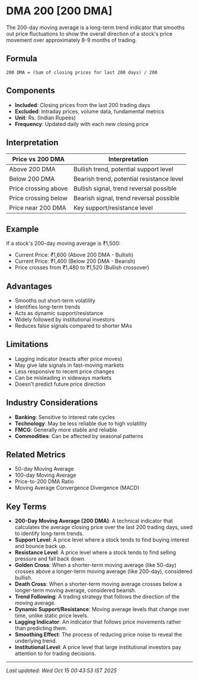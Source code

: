 # DMA 200 [200 DMA]

The 200-day moving average is a long-term trend indicator that smooths out price fluctuations to show the overall direction of a stock's price movement over approximately 8-9 months of trading.

## Formula
```text
200 DMA = (Sum of closing prices for last 200 days) / 200
```

## Components
- **Included**: Closing prices from the last 200 trading days
- **Excluded**: Intraday prices, volume data, fundamental metrics
- **Unit**: Rs. (Indian Rupees)
- **Frequency**: Updated daily with each new closing price

## Interpretation
| Price vs 200 DMA | Interpretation |
|------------------|----------------|
| Above 200 DMA | Bullish trend, potential support level |
| Below 200 DMA | Bearish trend, potential resistance level |
| Price crossing above | Bullish signal, trend reversal possible |
| Price crossing below | Bearish signal, trend reversal possible |
| Price near 200 DMA | Key support/resistance level |

## Example
If a stock's 200-day moving average is ₹1,500:
- Current Price: ₹1,600 (Above 200 DMA - Bullish)
- Current Price: ₹1,400 (Below 200 DMA - Bearish)
- Price crosses from ₹1,480 to ₹1,520 (Bullish crossover)

## Advantages
- Smooths out short-term volatility
- Identifies long-term trends
- Acts as dynamic support/resistance
- Widely followed by institutional investors
- Reduces false signals compared to shorter MAs

## Limitations
- Lagging indicator (reacts after price moves)
- May give late signals in fast-moving markets
- Less responsive to recent price changes
- Can be misleading in sideways markets
- Doesn't predict future price direction

## Industry Considerations
- **Banking**: Sensitive to interest rate cycles
- **Technology**: May be less reliable due to high volatility
- **FMCG**: Generally more stable and reliable
- **Commodities**: Can be affected by seasonal patterns

## Related Metrics
- 50-day Moving Average
- 100-day Moving Average
- Price-to-200 DMA Ratio
- Moving Average Convergence Divergence (MACD)

## Key Terms
- **200-Day Moving Average (200 DMA)**: A technical indicator that calculates the average closing price over the last 200 trading days, used to identify long-term trends.
- **Support Level**: A price level where a stock tends to find buying interest and bounce back up.
- **Resistance Level**: A price level where a stock tends to find selling pressure and fall back down.
- **Golden Cross**: When a shorter-term moving average (like 50-day) crosses above a longer-term moving average (like 200-day), considered bullish.
- **Death Cross**: When a shorter-term moving average crosses below a longer-term moving average, considered bearish.
- **Trend Following**: A trading strategy that follows the direction of the moving average.
- **Dynamic Support/Resistance**: Moving average levels that change over time, unlike static price levels.
- **Lagging Indicator**: An indicator that follows price movements rather than predicting them.
- **Smoothing Effect**: The process of reducing price noise to reveal the underlying trend.
- **Institutional Level**: A price level that large institutional investors pay attention to for trading decisions.

---
*Last updated: Wed Oct 15 00:43:53 IST 2025*
